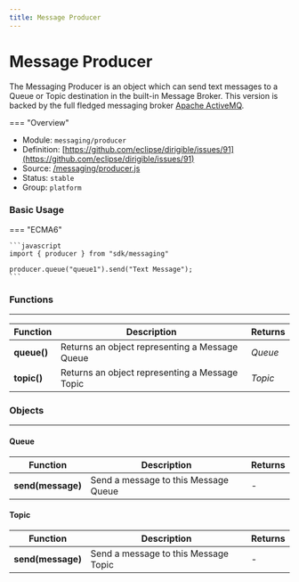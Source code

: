 ```yaml
---
title: Message Producer
---
```


Message Producer
===

The Messaging Producer is an object which can send text messages to a Queue or Topic destination in the built-in Message Broker. This version is backed by the full fledged messaging broker [Apache ActiveMQ](http://activemq.apache.org/).

=== "Overview"
- Module: `messaging/producer`
- Definition: [https://github.com/eclipse/dirigible/issues/91](https://github.com/eclipse/dirigible/issues/91)
- Source: [/messaging/producer.js](https://github.com/eclipse/dirigible/blob/master/components/api-messaging/src/main/resources/META-INF/dirigible/messaging/producer.js)
- Status: `stable`
- Group: `platform`


### Basic Usage

=== "ECMA6"

    ```javascript
    import { producer } from "sdk/messaging"

    producer.queue("queue1").send("Text Message");
    ```

<!-- === "CommonJS"

    ```javascript
    const producer = require("messaging/producer");

    producer.queue("queue1").send("Text Message");
    ``` -->


### Functions

---

Function     | Description | Returns
------------ | ----------- | --------
**queue()**   | Returns an object representing a Message Queue | *Queue*
**topic()**   | Returns an object representing a Message Topic | *Topic*


### Objects

---

#### Queue

Function     | Description | Returns
------------ | ----------- | --------
**send(message)**   | Send a message to this Message Queue | -


#### Topic

Function     | Description | Returns
------------ | ----------- | --------
**send(message)**   | Send a message to this Message Topic | -
